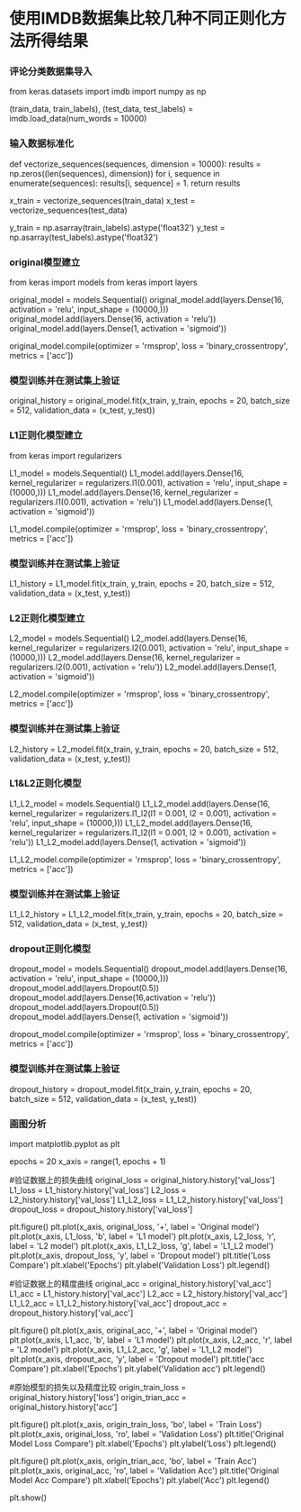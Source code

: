 # 使用IMDB数据集比较几种不同正则化方法所得结果

### 评论分类数据集导入
  from keras.datasets import imdb
  import numpy as np

  (train_data, train_labels), (test_data, test_labels) = imdb.load_data(num_words = 10000)

### 输入数据标准化
  def vectorize_sequences(sequences, dimension = 10000):
      results = np.zeros((len(sequences), dimension))
      for i, sequence in enumerate(sequences):
          results[i, sequence] = 1.
      return results

  x_train = vectorize_sequences(train_data)
  x_test  = vectorize_sequences(test_data)

  y_train = np.asarray(train_labels).astype('float32')
  y_test  = np.asarray(test_labels).astype('float32')

### original模型建立
  from keras import models
  from keras import layers

  original_model = models.Sequential()
  original_model.add(layers.Dense(16, activation = 'relu', input_shape = (10000,)))
  original_model.add(layers.Dense(16, activation = 'relu'))
  original_model.add(layers.Dense(1, activation = 'sigmoid'))

  original_model.compile(optimizer = 'rmsprop',
                         loss = 'binary_crossentropy',
                         metrics = ['acc'])

### 模型训练并在测试集上验证
  original_history = original_model.fit(x_train, y_train,
                                        epochs = 20,
                                        batch_size = 512,
                                        validation_data = (x_test, y_test))

### L1正则化模型建立
  from keras import regularizers

  L1_model = models.Sequential()
  L1_model.add(layers.Dense(16, kernel_regularizer = regularizers.l1(0.001),
                            activation = 'relu', input_shape = (10000,)))
  L1_model.add(layers.Dense(16, kernel_regularizer = regularizers.l1(0.001),
                            activation = 'relu'))
  L1_model.add(layers.Dense(1, activation = 'sigmoid'))

  L1_model.compile(optimizer = 'rmsprop',
                   loss = 'binary_crossentropy',
                   metrics = ['acc'])

### 模型训练并在测试集上验证
  L1_history = L1_model.fit(x_train, y_train,
                            epochs = 20,
                            batch_size = 512,
                            validation_data = (x_test, y_test))

### L2正则化模型建立
  L2_model = models.Sequential()
  L2_model.add(layers.Dense(16, kernel_regularizer = regularizers.l2(0.001),
                            activation = 'relu', input_shape = (10000,)))
  L2_model.add(layers.Dense(16, kernel_regularizer = regularizers.l2(0.001),
                            activation = 'relu'))
  L2_model.add(layers.Dense(1, activation = 'sigmoid'))

  L2_model.compile(optimizer = 'rmsprop',
                   loss = 'binary_crossentropy',
                   metrics = ['acc'])

### 模型训练并在测试集上验证
  L2_history = L2_model.fit(x_train, y_train,
                            epochs = 20,
                            batch_size = 512,
                            validation_data = (x_test, y_test))

### L1&L2正则化模型
  L1_L2_model = models.Sequential()
  L1_L2_model.add(layers.Dense(16,
                         kernel_regularizer = regularizers.l1_l2(l1 = 0.001, l2 = 0.001),
                         activation = 'relu', input_shape = (10000,)))
  L1_L2_model.add(layers.Dense(16,
                         kernel_regularizer = regularizers.l1_l2(l1 = 0.001, l2 = 0.001),
                         activation = 'relu'))
  L1_L2_model.add(layers.Dense(1, activation = 'sigmoid'))

  L1_L2_model.compile(optimizer = 'rmsprop',
                      loss = 'binary_crossentropy',
                      metrics = ['acc'])

### 模型训练并在测试集上验证
  L1_L2_history = L1_L2_model.fit(x_train, y_train,
                            epochs = 20,
                            batch_size = 512,
                            validation_data = (x_test, y_test))

### dropout正则化模型
  dropout_model = models.Sequential()
  dropout_model.add(layers.Dense(16,
                                 activation = 'relu',
                                 input_shape = (10000,)))
  dropout_model.add(layers.Dropout(0.5))
  dropout_model.add(layers.Dense(16,activation = 'relu'))
  dropout_model.add(layers.Dropout(0.5))
  dropout_model.add(layers.Dense(1, activation = 'sigmoid'))

  dropout_model.compile(optimizer = 'rmsprop',
                   loss = 'binary_crossentropy',
                   metrics = ['acc'])

### 模型训练并在测试集上验证
  dropout_history = dropout_model.fit(x_train, y_train,
                            epochs = 20,
                            batch_size = 512,
                            validation_data = (x_test, y_test))

### 画图分析
  import matplotlib.pyplot as plt

  epochs = 20
  x_axis = range(1, epochs + 1)

  #验证数据上的损失曲线
  original_loss = original_history.history['val_loss']
  L1_loss = L1_history.history['val_loss']
  L2_loss = L2_history.history['val_loss']
  L1_L2_loss = L1_L2_history.history['val_loss']
  dropout_loss = dropout_history.history['val_loss']

  plt.figure()
  plt.plot(x_axis, original_loss, '+', label = 'Original model')
  plt.plot(x_axis, L1_loss, 'b', label = 'L1 model')
  plt.plot(x_axis, L2_loss, 'r', label = 'L2 model')
  plt.plot(x_axis, L1_L2_loss, 'g', label = 'L1_L2 model')
  plt.plot(x_axis, dropout_loss, 'y', label = 'Dropout model')
  plt.title('Loss Compare')
  plt.xlabel('Epochs')
  plt.ylabel('Validation Loss')
  plt.legend()

  #验证数据上的精度曲线
  original_acc = original_history.history['val_acc']
  L1_acc = L1_history.history['val_acc']
  L2_acc = L2_history.history['val_acc']
  L1_L2_acc = L1_L2_history.history['val_acc']
  dropout_acc = dropout_history.history['val_acc']

  plt.figure()
  plt.plot(x_axis, original_acc, '+', label = 'Original model')
  plt.plot(x_axis, L1_acc, 'b', label = 'L1 model')
  plt.plot(x_axis, L2_acc, 'r', label = 'L2 model')
  plt.plot(x_axis, L1_L2_acc, 'g', label = 'L1_L2 model')
  plt.plot(x_axis, dropout_acc, 'y', label = 'Dropout model')
  plt.title('acc Compare')
  plt.xlabel('Epochs')
  plt.ylabel('Validation acc')
  plt.legend()


  #原始模型的损失以及精度比较
  origin_train_loss = original_history.history['loss']
  origin_trian_acc  = original_history.history['acc']

  plt.figure()
  plt.plot(x_axis, origin_train_loss, 'bo', label = 'Train Loss')
  plt.plot(x_axis, original_loss, 'ro', label = 'Validation Loss')
  plt.title('Original Model Loss Compare')
  plt.xlabel('Epochs')
  plt.ylabel('Loss')
  plt.legend()

  plt.figure()
  plt.plot(x_axis, origin_trian_acc, 'bo', label = 'Train Acc')
  plt.plot(x_axis, original_acc, 'ro', label = 'Validation Acc')
  plt.title('Original Model Acc Compare')
  plt.xlabel('Epochs')
  plt.ylabel('Acc')
  plt.legend()

  plt.show()

